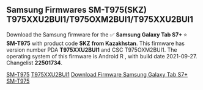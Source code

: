 <h2>Samsung Firmwares SM-T975(SKZ) T975XXU2BUI1/T975OXM2BUI1/T975XXU2BUI1</h2>
Download the Samsung firmware for the ✅ <strong>Samsung Galaxy Tab S7+ </strong> ⭐ <strong>SM-T975</strong> with product code <strong>SKZ</strong> <strong> from Kazakhstan</strong>. This firmware has version number PDA <strong>T975XXU2BUI1</strong> and CSC T975OXM2BUI1. The operating system of this firmware is Android R , with build date 2021-09-27. Changelist <strong>22501734</strong>.


[SM-T975](https://samfirm.shop/samsung/model/SM-T975)
[T975XXU2BUI1](https://samfirm.shop/samsung/pda/T975XXU2BUI1)
[Download Firmware Samsung Galaxy Tab S7+ SM-T975](https://samfirm.shop/samsung/firmware/460161)
